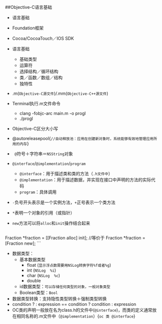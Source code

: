 ##Objective-C语言基础
+ 语言基础
+ Foundation框架
+ Cocoa/CocoaTouch／IOS SDK

+ 语言基础
	+ 基础类型
	+ 运算符
	+ 选择结构／循环结构
	+ 类／函数／数组／结构
	+ 独特性
	
+ .m(`Objective-C源文件`)/.mm(`Objective-C++源文件`)
+ Terminal执行.m文件命令
	+ clang -fobjc-arc main.m -o progl
	+ ./progl
+ Objective-C区分大小写
+ @autoreleasepool{`//自动释放池：应用在创建新对象时，系统能够有效地管理应用所用的内存`}
+ `	@`符号＋字符串＝`NSString`对象
+ `@interface`/`@implementation`/`program`
	+ `@interface`：用于描述类和类的方法（`.h文件中`）
	+ `@implementation`：用于描述数据，并实现在接口中声明的方法的实际代码
	+ `program`：具体调用
+ `-`负号开头表示是一个实例方法，`+`正号表示一个类方法
+ `*`表明一个对象的引用（或指针）
+ `new`方法可以将`alloc`和`init`操作结合起来

	```
Fraction *fraction = [[Fraction alloc] init];
//等价于
Fraction *fraction = [Fraction new];
	```
+ 数据类型：
	+ 基本数据类型
		+ float (`显示浮点数需要用NSLog转换字符%f或者%g`)
		+ int (`NSLog  %i`)
		+ char (`NSLog  %c`)
		+ double
	+ id数据类型：`可以存储任何类型的对象，一般对象类型`
	+ Boolean类型：`Bool`
+ 数据类型转换：支持隐性类型转换＋强制类型转换
+ condition ? : expression == condition ? condition : expression
+ OC类的声明一般放在名为class.h的文件中(`@interface`)，而类的定义通常放在相同名称的.m文件中（`@implementation`）{`oc 类 @interface`}